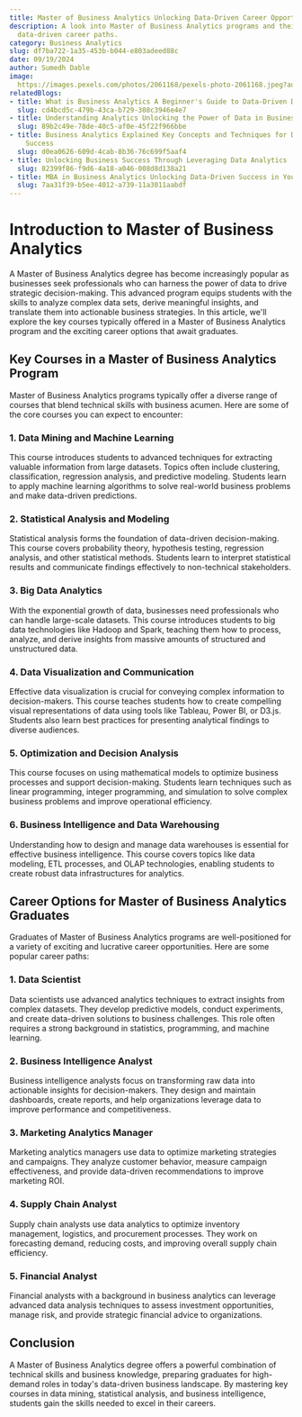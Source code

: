 ```yaml
---
title: Master of Business Analytics Unlocking Data-Driven Career Opportunities
description: A look into Master of Business Analytics programs and their impact on
  data-driven career paths.
category: Business Analytics
slug: df7ba722-1a35-453b-b044-e803adeed88c
date: 09/19/2024
author: Sumedh Dable
image: 
  https://images.pexels.com/photos/2061168/pexels-photo-2061168.jpeg?auto=compress&cs=tinysrgb&w=600
relatedBlogs:
- title: What is Business Analytics A Beginner's Guide to Data-Driven Decision Making
  slug: cd4bcd5c-479b-43ca-b729-308c3946e4e7
- title: Understanding Analytics Unlocking the Power of Data in Business
  slug: 89b2c49e-78de-40c5-af0e-45f22f966bbe
- title: Business Analytics Explained Key Concepts and Techniques for Data-Driven
    Success
  slug: d0ea0626-609d-4cab-8b36-76c699f5aaf4
- title: Unlocking Business Success Through Leveraging Data Analytics
  slug: 82399f86-f9d6-4a18-a046-008d8d138a21
- title: MBA in Business Analytics Unlocking Data-Driven Success in Your Career
  slug: 7aa31f39-b5ee-4012-a739-11a3011aabdf
---
```


# Introduction to Master of Business Analytics

A Master of Business Analytics degree has become increasingly popular as businesses seek professionals who can harness the power of data to drive strategic decision-making. This advanced program equips students with the skills to analyze complex data sets, derive meaningful insights, and translate them into actionable business strategies. In this article, we'll explore the key courses typically offered in a Master of Business Analytics program and the exciting career options that await graduates.

## Key Courses in a Master of Business Analytics Program

Master of Business Analytics programs typically offer a diverse range of courses that blend technical skills with business acumen. Here are some of the core courses you can expect to encounter:

### 1. Data Mining and Machine Learning

This course introduces students to advanced techniques for extracting valuable information from large datasets. Topics often include clustering, classification, regression analysis, and predictive modeling. Students learn to apply machine learning algorithms to solve real-world business problems and make data-driven predictions.

### 2. Statistical Analysis and Modeling

Statistical analysis forms the foundation of data-driven decision-making. This course covers probability theory, hypothesis testing, regression analysis, and other statistical methods. Students learn to interpret statistical results and communicate findings effectively to non-technical stakeholders.

### 3. Big Data Analytics

With the exponential growth of data, businesses need professionals who can handle large-scale datasets. This course introduces students to big data technologies like Hadoop and Spark, teaching them how to process, analyze, and derive insights from massive amounts of structured and unstructured data.

### 4. Data Visualization and Communication

Effective data visualization is crucial for conveying complex information to decision-makers. This course teaches students how to create compelling visual representations of data using tools like Tableau, Power BI, or D3.js. Students also learn best practices for presenting analytical findings to diverse audiences.

### 5. Optimization and Decision Analysis

This course focuses on using mathematical models to optimize business processes and support decision-making. Students learn techniques such as linear programming, integer programming, and simulation to solve complex business problems and improve operational efficiency.

### 6. Business Intelligence and Data Warehousing

Understanding how to design and manage data warehouses is essential for effective business intelligence. This course covers topics like data modeling, ETL processes, and OLAP technologies, enabling students to create robust data infrastructures for analytics.

## Career Options for Master of Business Analytics Graduates

Graduates of Master of Business Analytics programs are well-positioned for a variety of exciting and lucrative career opportunities. Here are some popular career paths:

### 1. Data Scientist

Data scientists use advanced analytics techniques to extract insights from complex datasets. They develop predictive models, conduct experiments, and create data-driven solutions to business challenges. This role often requires a strong background in statistics, programming, and machine learning.

### 2. Business Intelligence Analyst

Business intelligence analysts focus on transforming raw data into actionable insights for decision-makers. They design and maintain dashboards, create reports, and help organizations leverage data to improve performance and competitiveness.

### 3. Marketing Analytics Manager

Marketing analytics managers use data to optimize marketing strategies and campaigns. They analyze customer behavior, measure campaign effectiveness, and provide data-driven recommendations to improve marketing ROI.

### 4. Supply Chain Analyst

Supply chain analysts use data analytics to optimize inventory management, logistics, and procurement processes. They work on forecasting demand, reducing costs, and improving overall supply chain efficiency.

### 5. Financial Analyst

Financial analysts with a background in business analytics can leverage advanced data analysis techniques to assess investment opportunities, manage risk, and provide strategic financial advice to organizations.

## Conclusion

A Master of Business Analytics degree offers a powerful combination of technical skills and business knowledge, preparing graduates for high-demand roles in today's data-driven business landscape. By mastering key courses in data mining, statistical analysis, and business intelligence, students gain the skills needed to excel in their careers.